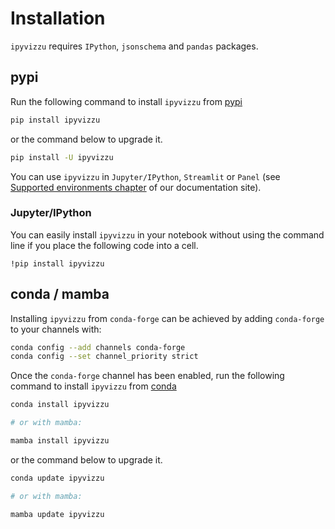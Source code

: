 # Installation

`ipyvizzu` requires `IPython`, `jsonschema` and `pandas` packages.

## pypi

Run the following command to install `ipyvizzu` from
[pypi](https://pypi.org/project/ipyvizzu/)

```sh
pip install ipyvizzu
```

or the command below to upgrade it.

```sh
pip install -U ipyvizzu
```

You can use `ipyvizzu` in `Jupyter/IPython`, `Streamlit` or `Panel` (see
[Supported environments chapter](environments/index.md) of our documentation site).

### Jupyter/IPython

You can easily install `ipyvizzu` in your notebook without using the command
line if you place the following code into a cell.

```
!pip install ipyvizzu
```

## conda / mamba

Installing `ipyvizzu` from `conda-forge` can be achieved by adding `conda-forge`
to your channels with:

```sh
conda config --add channels conda-forge
conda config --set channel_priority strict
```

Once the `conda-forge` channel has been enabled, run the following command to
install `ipyvizzu` from [conda](https://anaconda.org/conda-forge/ipyvizzu/)

```sh
conda install ipyvizzu

# or with mamba:

mamba install ipyvizzu
```

or the command below to upgrade it.

```sh
conda update ipyvizzu

# or with mamba:

mamba update ipyvizzu
```
